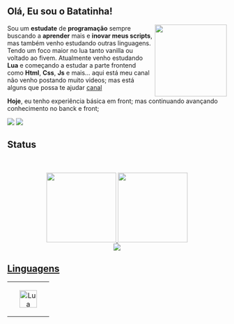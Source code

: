 ## Olá, Eu sou o Batatinha! 

<div> 

   <img align="right" width="165" height="165" src="https://cdn.discordapp.com/attachments/1239610218145648734/1240343795481182218/6b5a77594b6e251e1e861be9dc762c8e.gif?ex=664637ad&is=6644e62d&hm=a04f548af72fcdeeaeab21a21491d37618df1dd55a005d3bc4fefb9bdc665212&">
      
</div>


   Sou um **estudate** de **programação** sempre buscando a **aprender** mais e **inovar meus scripts**, mas também venho estudando outras linguagens. Tendo um foco maior no lua tanto vanilla ou voltado ao fivem.
   Atualmente venho estudando **Lua** e começando a estudar a parte frontend como **Html**, **Css**, **Js** e mais...
   aqui está meu canal não venho postando muito videos; mas está alguns que possa te ajudar [canal](https://www.youtube.com/channel/UCB6VCZCcELv6JstQFZRgLrw)

   **Hoje**, eu tenho experiência básica em front; mas continuando avançando conhecimento no banck e front;

   <div>
         <a href="https://www.youtube.com/channel/UCB6VCZCcELv6JstQFZRgLrw" target="_blank"><img src="https://img.shields.io/badge/YouTube-FF0000?style=for-the-badge&logo=youtube&logoColor=white" target="_blank"></a>
   <a href="https://discord.gg/7TugNbGwdG" target="_blank"><img src="https://img.shields.io/badge/Discord-7289DA?style=for-the-badge&logo=discord&logoColor=white" target="_blank"></a> 
   </div>

## Status

<div align="center">
   </br></br>
  <a href="https://github.com/IBatatinha">
  <img height="160em" src="https://github-readme-stats.vercel.app/api?username=IBatatinha&show_icons=true&theme=tokyonight&include_all_commits=true&count_private=true"/>
  <img height="160em" src="https://github-readme-stats.vercel.app/api/top-langs/?username=IBatatinha&layout=compact&langs_count=7&theme=tokyonight"/>
</div>

<div align="center">
    <img src='https://github.com/IBatatinha/IBatatinha/blob/output/github-contribution-grid-snake-dark.svg'>
</div>

## Linguagens

<table style="overflow:hidden">
  <tr>
      <td align="center" width="80" height="80">
      <a href="#lua">
        <img src="https://upload.wikimedia.org/wikipedia/commons/thumb/c/cf/Lua-Logo.svg/1200px-Lua-Logo.svg.png" width="40" height="40" alt="Lua" />
      </a>
    </td>
  </tr>
</table>



